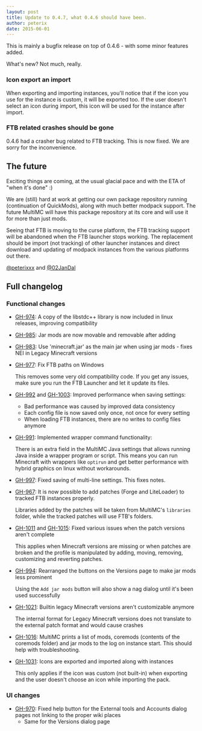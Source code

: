```yaml
---
layout: post
title: Update to 0.4.7, what 0.4.6 should have been.
author: peterix
date: 2015-06-01
---
```


This is mainly a bugfix release on top of 0.4.6 - with some minor features added.

What's new? Not much, really.

### Icon export an import

When exporting and importing instances, you'll notice that if the icon you use for the instance is custom,
it will be exported too. If the user doesn't select an icon during import, this icon will be used for the instance after import.

### FTB related crashes should be gone

0.4.6 had a crasher bug related to FTB tracking. This is now fixed. We are sorry for the inconvenience.

## The future

Exciting things are coming, at the usual glacial pace and with the ETA of "when it's done" :)

We are (still) hard at work at getting our own package repository running (continuation of QuickMods), along with much better modpack support. The future MultiMC will have this package repository at its core and will use it for more than just mods.

Seeing that FTB is moving to the curse platform, the FTB tracking support will be abandoned when the FTB launcher stops working. The replacement should be import (not tracking) of other launcher instances and direct download and updating of modpack instances from the various platforms out there.

[@peterixxx](https://twitter.com/peterixxx) and [@02JanDal](https://twitter.com/02JanDal)

## Full changelog

### Functional changes
- [GH-974](https://github.com/MultiMC/MultiMC5/issues/974): A copy of the libstdc++ library is now included in linux releases, improving compatibility
- [GH-985](https://github.com/MultiMC/MultiMC5/issues/985): Jar mods are now movable and removable after adding
- [GH-983](https://github.com/MultiMC/MultiMC5/issues/983): Use 'minecraft.jar' as the main jar when using jar mods - fixes NEI in Legacy Minecraft versions
- [GH-977](https://github.com/MultiMC/MultiMC5/issues/977): Fix FTB paths on Windows

  This removes some very old compatibility code. If you get any issues, make sure you run the FTB Launcher and let it update its files.
- [GH-992](https://github.com/MultiMC/MultiMC5/issues/992) and [GH-1003](https://github.com/MultiMC/MultiMC5/issues/1003): Improved performance when saving settings:
  - Bad performance was caused by improved data consistency
  - Each config file is now saved only once, not once for every setting
  - When loading FTB instances, there are no writes to config files anymore
- [GH-991](https://github.com/MultiMC/MultiMC5/issues/991): Implemented wrapper command functionality:

  There is an extra field in the MultiMC Java settings that allows running Java inside a wrapper program or script. This means you can run Minecraft with wrappers like `optirun` and get better performance with hybrid graphics on linux without workarounds.
- [GH-997](https://github.com/MultiMC/MultiMC5/issues/997): Fixed saving of multi-line settings. This fixes notes.
- [GH-967](https://github.com/MultiMC/MultiMC5/issues/967): It is now possible to add patches (Forge and LiteLoader) to tracked FTB instances properly.

  Libraries added by the patches will be taken from MultiMC's `libraries` folder, while the tracked patches will use FTB's folders.

- [GH-1011](https://github.com/MultiMC/MultiMC5/issues/1011) and [GH-1015](https://github.com/MultiMC/MultiMC5/issues/1015): Fixed various issues when the patch versions aren't complete

  This applies when Minecraft versions are missing or when patches are broken and the profile is manipulated by adding, moving, removing, customizing and reverting patches.

- [GH-994](https://github.com/MultiMC/MultiMC5/issues/994): Rearranged the buttons on the Versions page to make jar mods less prominent

  Using the `Add jar mods` button will also show a nag dialog until it's been used successfully

- [GH-1021](https://github.com/MultiMC/MultiMC5/issues/1021): Builtin legacy Minecraft versions aren't customizable anymore

   The internal format for Legacy Minecraft versions does not translate to the external patch format and would cause crashes
- [GH-1016](https://github.com/MultiMC/MultiMC5/issues/1016): MultiMC prints a list of mods, coremods (contents of the coremods folder) and jar mods to the log on instance start. This should help with troubleshooting.
- [GH-1031](https://github.com/MultiMC/MultiMC5/issues/1031): Icons are exported and imported along with instances

    This only applies if the icon was custom (not built-in) when exporting and the user doesn't choose an icon while importing the pack.

### UI changes
- [GH-970](https://github.com/MultiMC/MultiMC5/issues/970): Fixed help button for the External tools and Accounts dialog pages not linking to the proper wiki places
  - Same for the Versions dialog page

